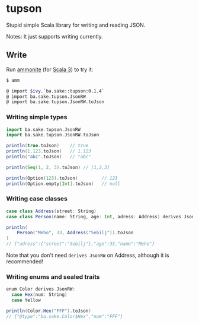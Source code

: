 # tupson

Stupid simple Scala library for writing and reading JSON.  

Notes: It just supports writing currently.



## Write

Run [ammonite](https://ammonite.io/) (for [Scala 3](https://github.com/com-lihaoyi/Ammonite/releases/download/2.4.1/3.0-2.4.1)) to try it:

```bash
$ amm

@ import $ivy.`ba.sake::tupson:0.1.4`
@ import ba.sake.tupson.JsonRW
@ import ba.sake.tupson.JsonRW.toJson
```

### Writing simple types
```scala
import ba.sake.tupson.JsonRW
import ba.sake.tupson.JsonRW.toJson

println(true.toJson)    // true
println(1.123.toJson)   // 1.123
println("abc".toJson)   // "abc"

println(Seq(1, 2, 3).toJson) // [1,2,3]

println(Option(123).toJson)         // 123
println(Option.empty[Int].toJson)   // null
```

### Writing case classes

```scala
case class Address(street: String)
case class Person(name: String, age: Int, adress: Address) derives JsonRW

println(
    Person("Meho", 33, Address("Sebilj")).toJson
)
// {"adress":{"street":"Sebilj"},"age":33,"name":"Meho"}
```

Note that you don't need `derives JsonRW` on Address, although it is recommended!


### Writing enums and sealed traits

```scala
enum Color derives JsonRW:
  case Hex(num: String)
  case Yellow

println(Color.Hex("FFF").toJson)
// {"@type":"ba.sake.Color$Hex","num":"FFF"}
```


